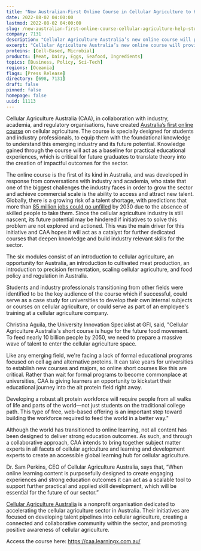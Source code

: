 ```yaml
---
title: "New Australian-First Online Course in Cellular Agriculture to Help Students and Professionals Break into the Sector"
date: 2022-08-02 04:00:00
lastmod: 2022-08-02 04:00:00
slug: /new-australian-first-online-course-cellular-agriculture-help-students-and-professionals
company: 7131
description: "Cellular Agriculture Australia’s new online course will provide students and professionals the foundational knowledge to make their own impact in cellular agriculture, whether it be  joining a company, investing in the sector, or pursuing further education in the area"
excerpt: "Cellular Agriculture Australia’s new online course will provide students and professionals the foundational knowledge to make their own impact in cellular agriculture, whether it be  joining a company, investing in the sector, or pursuing further education in the area"
proteins: [Cell-Based, Microbial]
products: [Meat, Dairy, Eggs, Seafood, Ingredients]
topics: [Business, Policy, Sci-Tech]
regions: [Oceania]
flags: [Press Release]
directory: [698, 7131]
draft: false
pinned: false
homepage: false
uuid: 11113
---
```

<p>Cellular Agriculture Australia (CAA), in collaboration with industry, academia, and regulatory organisations, have created <a href="https://caa.learningx.com.au/">Australia’s first online course</a> on cellular agriculture. The course is specially designed for students and industry professionals, to equip them with the foundational knowledge to understand this emerging industry and its future potential. Knowledge gained through the course will act as a baseline for practical educational experiences, which is critical for future graduates to translate theory into the creation of impactful outcomes for the sector.</p>
<p>The online course is the first of its kind in Australia, and was developed in response from conversations with industry and academia, who state that one of the biggest challenges the industry faces in order to grow the sector and achieve commercial scale is the ability to access and attract new talent. Globally, there is a growing risk of a talent shortage, with predictions that more than <a href="https://www.kornferry.com/insights/this-week-in-leadership/talent-crunch-future-of-work">85 million jobs could go unfilled</a> by 2030 due to the absence of skilled people to take them. Since the cellular agriculture industry is still nascent, its future potential may be hindered if initiatives to solve this problem are not explored and actioned. This was the main driver for this initiative and CAA hopes it will act as a catalyst for further dedicated courses that deepen knowledge and build industry relevant skills for the sector.</p>
<p>The six modules consist of an introduction to cellular agriculture, an opportunity for Australia, an introduction to cultivated meat production, an introduction to precision fermentation, scaling cellular agriculture, and food policy and regulation in Australia.</p>
<p>Students and industry professionals transitioning from other fields were identified to be the key audience of the course which if successful, could serve as a case study for universities to develop their own internal subjects or courses on cellular agriculture, or could serve as part of an employee's training at a cellular agriculture company. </p>
<p>Christina Aguila, the University Innovation Specialist at GFI, said, "Cellular Agriculture Australia's short course is huge for the future food movement. To feed nearly 10 billion people by 2050, we need to prepare a massive wave of talent to enter the cellular agriculture space.</p>
<p>Like any emerging field, we're facing a lack of formal educational programs focused on cell ag and alternative proteins. It can take years for universities to establish new courses and majors, so online short courses like this are critical. Rather than wait for formal programs to become commonplace at universities, CAA is giving learners an opportunity to kickstart their educational journey into the alt protein field right away.</p>
<p>Developing a robust alt protein workforce will require people from all walks of life and parts of the world—not just students on the traditional college path. This type of free, web-based offering is an important step toward building the workforce required to feed the world in a better way."</p>
<p>Although the world has transitioned to online learning, not all content has been designed to deliver strong education outcomes. As such, and through a collaborative approach, CAA intends to bring together subject matter experts in all facets of cellular agriculture and learning and development experts to create an accessible global learning hub for cellular agriculture.</p>
<p>Dr. Sam Perkins, CEO of Cellular Agriculture Australia, says that, “When online learning content is purposefully designed to create engaging experiences and strong education outcomes it can act as a scalable tool to support further practical and applied skill development, which will be essential for the future of our sector.”</p>
<p><a href="https://cellularagricultureaustralia.org/">Cellular Agriculture Australia</a> is a nonprofit organisation dedicated to accelerating the cellular agriculture sector in Australia. Their initiatives are focused on developing talent pipelines into cellular agriculture, creating a connected and collaborative community within the sector, and promoting positive awareness of cellular agriculture.</p>
<p>Access the course here: <a href="https://caa.learningx.com.au/">https://caa.learningx.com.au/</a></p>
